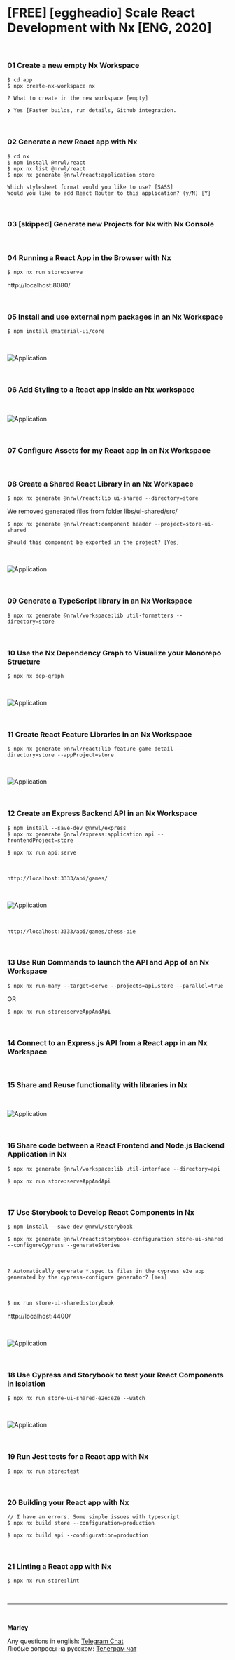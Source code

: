 # [FREE] [eggheadio] Scale React Development with Nx [ENG, 2020]

<br/>

### 01 Create a new empty Nx Workspace

    $ cd app
    $ npx create-nx-workspace nx

```
? What to create in the new workspace [empty]

❯ Yes [Faster builds, run details, Github integration.
```

<br/>

### 02 Generate a new React app with Nx

    $ cd nx
    $ npm install @nrwl/react
    $ npx nx list @nrwl/react
    $ npx nx generate @nrwl/react:application store

```
Which stylesheet format would you like to use? [SASS]
Would you like to add React Router to this application? (y/N) [Y]
```

<br/>

### 03 [skipped] Generate new Projects for Nx with Nx Console

<br/>

### 04 Running a React App in the Browser with Nx

    $ npx nx run store:serve

http://localhost:8080/

<br/>

### 05 Install and use external npm packages in an Nx Workspace

    $ npm install @material-ui/core

<br/>

![Application](/img/pic-01.png?raw=true)

<br/>

### 06 Add Styling to a React app inside an Nx workspace

<br/>

![Application](/img/pic-02.png?raw=true)

<br/>

### 07 Configure Assets for my React app in an Nx Workspace

<br/>

### 08 Create a Shared React Library in an Nx Workspace

    $ npx nx generate @nrwl/react:lib ui-shared --directory=store

We removed generated files from folder libs/ui-shared/src/

    $ npx nx generate @nrwl/react:component header --project=store-ui-shared

```
Should this component be exported in the project? [Yes]
```

<br/>

![Application](/img/pic-03.png?raw=true)

<br/>

### 09 Generate a TypeScript library in an Nx Workspace

    $ npx nx generate @nrwl/workspace:lib util-formatters --directory=store

<br/>

### 10 Use the Nx Dependency Graph to Visualize your Monorepo Structure

    $ npx nx dep-graph

<br/>

![Application](/img/pic-04.png?raw=true)

<br/>

### 11 Create React Feature Libraries in an Nx Workspace

    $ npx nx generate @nrwl/react:lib feature-game-detail --directory=store --appProject=store

<br/>

![Application](/img/pic-05.png?raw=true)

<br/>

### 12 Create an Express Backend API in an Nx Workspace

    $ npm install --save-dev @nrwl/express
    $ npx nx generate @nrwl/express:application api --frontendProject=store

    $ npx nx run api:serve

<br/>

    http://localhost:3333/api/games/

<br/>

![Application](/img/pic-06.png?raw=true)

<br/>

    http://localhost:3333/api/games/chess-pie

<br/>

### 13 Use Run Commands to launch the API and App of an Nx Workspace

    $ npx nx run-many --target=serve --projects=api,store --parallel=true

OR

    $ npx nx run store:serveAppAndApi

<br/>

### 14 Connect to an Express.js API from a React app in an Nx Workspace

<br/>

### 15 Share and Reuse functionality with libraries in Nx

<br/>

![Application](/img/pic-07.png?raw=true)

<br/>

### 16 Share code between a React Frontend and Node.js Backend Application in Nx

    $ npx nx generate @nrwl/workspace:lib util-interface --directory=api

    $ npx nx run store:serveAppAndApi

<br/>

### 17 Use Storybook to Develop React Components in Nx

    $ npm install --save-dev @nrwl/storybook

    $ npx nx generate @nrwl/react:storybook-configuration store-ui-shared --configureCypress --generateStories

<br/>

```
? Automatically generate *.spec.ts files in the cypress e2e app generated by the cypress-configure generator? [Yes]
```

<br/>

    $ nx run store-ui-shared:storybook

http://localhost:4400/

<br/>

![Application](/img/pic-08.png?raw=true)

<br/>

### 18 Use Cypress and Storybook to test your React Components in Isolation

    $ npx nx run store-ui-shared-e2e:e2e --watch

<br/>

![Application](/img/pic-09.png?raw=true)

<br/>

### 19 Run Jest tests for a React app with Nx

    $ npx nx run store:test

<br/>

### 20 Building your React app with Nx

    // I have an errors. Some simple issues with typescript
    $ npx nx build store --configuration=production

    $ npx nx build api --configuration=production

<br/>

### 21 Linting a React app with Nx

    $ npx nx run store:lint

<br/>

---

<br/>

**Marley**

Any questions in english: <a href="https://jsdev.org/chat/">Telegram Chat</a>  
Любые вопросы на русском: <a href="https://jsdev.ru/chat/">Телеграм чат</a>
